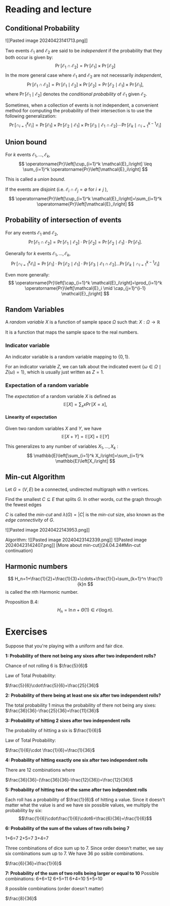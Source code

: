 # Reading and lecture

## Conditional Probability
![[Pasted image 20240423141713.png]]

Two events $\mathcal{E}_1$ and $\mathcal{E}_2$ are said to be *independent* if the probability that they both occur is given by:
$$
\operatorname{Pr}\left[\mathcal{E}_1 \cap \mathcal{E}_2\right]=\operatorname{Pr}\left[\mathcal{E}_1\right] \times \operatorname{Pr}\left[\mathcal{E}_2\right]
$$
In the more general case where $\mathcal{E}_1$ and $\mathcal{E}_2$ are not necessarily *independent*,
$$
\operatorname{Pr}\left[\mathcal{E}_1 \cap \mathcal{E}_2\right]=\operatorname{Pr}\left[\mathcal{E}_1 \mid \mathcal{E}_2\right] \times \operatorname{Pr}\left[\mathcal{E}_2\right]=\operatorname{Pr}\left[\mathcal{E}_2 \mid \mathcal{E}_1\right] \times \operatorname{Pr}\left[\mathcal{E}_1\right],
$$
where $\operatorname{Pr}\left[\mathcal{E}_1 \mid \mathcal{E}_2\right]$ denotes the *conditional probability* of $\mathcal{E}_1$ given $\mathcal{E}_2$. 

Sometimes, when a collection of events is not independent, a convenient method for computing the probability of their intersection is to use the following generalization:
$$
\operatorname{Pr}\left[\cap_{i=1}^k \mathcal{E}_i\right]=\operatorname{Pr}\left[\mathcal{E}_1\right] \times \operatorname{Pr}\left[\mathcal{E}_2 \mid \mathcal{E}_1\right] \times \operatorname{Pr}\left[\mathcal{E}_3 \mid \mathcal{E}_1 \cap \mathcal{E}_2\right] \cdots \operatorname{Pr}\left[\mathcal{E}_k \mid \cap_{i=1}^{k-1} \mathcal{E}_i\right]
$$

## Union bound
For $k$ events $\mathcal{E}_1, \ldots, \mathcal{E}_k$,
$$
\operatorname{Pr}\left[\cup_{i=1}^k \mathcal{E}_i\right] \leq \sum_{i=1}^k \operatorname{Pr}\left[\mathcal{E}_i\right]
$$

This is called a *union bound*.

If the events are disjoint (i.e. $\mathcal{E}_i \cap \mathcal{E}_j=\emptyset$ for $i \neq j$ ),
$$
\operatorname{Pr}\left[\cup_{i=1}^k \mathcal{E}_i\right]=\sum_{i=1}^k \operatorname{Pr}\left[\mathcal{E}_i\right]
$$

## Probability of intersection of events


For any events $\mathcal{E}_1$ and $\mathcal{E}_2$,
$$
\operatorname{Pr}\left[\mathcal{E}_1 \cap \mathcal{E}_2\right]=\operatorname{Pr}\left[\mathcal{E}_1 \mid \mathcal{E}_2\right] \cdot \operatorname{Pr}\left[\mathcal{E}_2\right]=\operatorname{Pr}\left[\mathcal{E}_2 \mid \mathcal{E}_1\right] \cdot \operatorname{Pr}\left[\mathcal{E}_1\right] .
$$

Generally for $k$ events $\mathcal{E}_1, \ldots, \mathcal{E}_k$,
$$
\operatorname{Pr}\left[\cap_{i=1}^k \mathcal{E}_i\right]=\operatorname{Pr}\left[\mathcal{E}_1\right] \cdot \operatorname{Pr}\left[\mathcal{E}_2 \mid \mathcal{E}_1\right] \cdot \operatorname{Pr}\left[\mathcal{E}_3 \mid \mathcal{E}_1 \cap \mathcal{E}_2\right] \ldots \operatorname{Pr}\left[\mathcal{E}_k \mid \cap_{i=1}^{k-1} \mathcal{E}_i\right]
$$

Even more generally:
$$
\operatorname{Pr}\left[\cap_{i=1}^k \mathcal{E}_i\right]=\prod_{i=1}^k \operatorname{Pr}\left[\mathcal{E}_i \mid \cap_{j=1}^{i-1} \mathcal{E}_j\right]
$$

## Random Variables
A *random variable* $X$ is a function of  sample space $\Omega$ such that: $X: \Omega \rightarrow \mathbb{R}$

It is a function that maps the sample space to the real numbers.

### Indicator variable
An indicator variable is a random variable mapping to $\{0,1\}$.

For an indicator variable $Z$, we can talk about the indicated event $\{\omega \in \Omega \mid Z(\omega)=1\}$, which is usually just written as $Z=1$.

### Expectation of a random variable
The *expectation* of a random variable $X$ is defined as
$$
\mathbb{E}[X]=\sum_x x \operatorname{Pr}[X=x],
$$
#### Linearity of expectation
Given two random variables $X$ and $Y$, we have
$$
\mathbb{E}[X+Y]=\mathbb{E}[X]+\mathbb{E}[Y]
$$

This generalizes to any number of variables $X_1, \ldots, X_k$ :
$$
\mathbb{E}\left[\sum_{i=1}^k X_i\right]=\sum_{i=1}^k \mathbb{E}\left[X_i\right]
$$

## Min-cut Algorithm

Let $G=(V,E)$ be a connected, undirected multigraph with $n$ vertices.

Find the smallest $C\subseteq E$ that splits $G$. In other words, cut the graph through the fewest edges

$C$ is called the *min-cut* and $\lambda(G)=|C|$ is the *min-cut* size, also known as the *edge connectivity* of $G$.

![[Pasted image 20240422143953.png]]

Algorithm:
![[Pasted image 20240423142339.png]]
![[Pasted image 20240423142407.png]]
[More about min-cut](24.04.24#Min-cut continuation)
## Harmonic numbers
$$
H_n=1+\frac{1}{2}+\frac{1}{3}+\cdots+\frac{1}{}=\sum_{k=1}^n \frac{1}{k}n
$$
is called the  $n$th Harmonic number.



Proposition B.4:
$$
H_n=\ln n+\Theta(1) \in \mathcal{O}(\log n) .
$$

# Exercises

Suppose that you're playing with a uniform and fair dice.

**1: Probability of there not being any sixes after two independent rolls?**

Chance of not rolling 6 is $\frac{5}{6}$

Law of Total Probability:

$\frac{5}{6}\cdot\frac{5}{6}=\frac{25}{36}$

**2:** **Probability of there being at least one six after two independent rolls?**

The total probability 1 minus the probability of there not being any sixes:
$\frac{36}{36}-\frac{25}{36}=\frac{11}{36}$

**3: Probability of hitting 2 sixes after two independent rolls**

The probability of hitting a six is $\frac{1}{6}$

Law of Total Probability:

$\frac{1}{6}\cdot \frac{1}{6}=\frac{1}{36}$ 

**4: Probability of hitting exactly one six after two independent rolls**

There are 12 combinations where 

$\frac{36}{36}-(\frac{36}{36}-\frac{12}{36})=\frac{12}{36}$

**5: Probability of hitting two of the same after two indpendent rolls**

Each roll has a probability of $\frac{1}{6}$ of hitting a value. Since it doesn't matter what the value is and we have six possible values, we multiply the probability by six:
$$\frac{1}{6}\cdot\frac{1}{6}\cdot6=\frac{6}{36}=\frac{1}{6}$$

**6: Probability of the sum of the values of two rolls being 7**

1+6=7
2+5=7
3+4=7

Three combinations of dice sum up to 7. Since order doesn't matter, we say six combinations sum up to 7. We have 36 po ssible combinations.

$\frac{6}{36}=\frac{1}{6}$


**7: Probability of the sum of two rolls being larger or equal to 10**
Possible combinations:
6+6=12
6+5=11
6+4=10
5+5=10

8 possible combinations (order doesn't matter)

$\frac{8}{36}$
